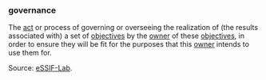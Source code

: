 ### governance

<p class="c8"><span>The </span><span class="c2"><a class="c3" href="#h.gzdfngxkp0ip">act</a></span><span>&nbsp;or process of governing or overseeing the realization of (the results associated with) a set of </span><span class="c2"><a class="c3" href="#h.k0v6ir8wmcav">objectives</a></span><span>&nbsp;by the </span><span class="c2"><a class="c3" href="#h.y450rpi0zmuu">owner</a></span><span>&nbsp;of these </span><span class="c2"><a class="c3" href="#h.k0v6ir8wmcav">objectives</a></span><span>, in order to ensure they will be fit for the purposes that this </span><span class="c2"><a class="c3" href="#h.y450rpi0zmuu">owner</a></span><span class="c0">&nbsp;intends to use them for.</span></p><p class="c8"><span>Source: </span><span class="c2"><a class="c3" href="https://www.google.com/url?q=https://essif-lab.github.io/framework/docs/essifLab-glossary%23governance&amp;sa=D&amp;source=editors&amp;ust=1706779842677909&amp;usg=AOvVaw1A_afK_gMEhe1-HjX3W6wT">eSSIF-Lab</a></span><span class="c0">.</span></p>
